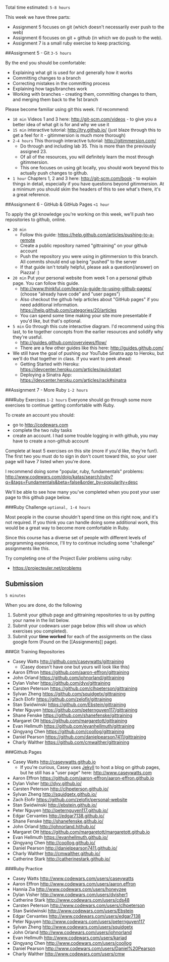 Total time estimated: `5-8 hours`

This week we have three parts:
- Assignment 5 focuses on git (which doesn't necessarily ever push to the web)
- Assignment 6 focuses on git + github (in which we do push to the web).
- Assignment 7 is a small ruby exercise to keep practicing.

##Assignment 5 - Git
`3-5 hours`

By the end you should be comfortable:
- Explaining what git is used for and generally how it works
- Committing changes to a branch
- Correcting mistakes in the committing process
- Explaining how tags/branches work
- Working with branches - creating them, committing changes to them, and merging them back to the 1st branch

Please become familiar using git this week. I'd recommend:
- `10 min` Videos 1 and 3 here: <http://git-scm.com/videos> - to give you a better idea of what git is for and why we use it
- `15 min` interactive tutorial: <http://try.github.io/> (just blaze through this to get a feel for it - gitimmersion is much more thorough)
- `2-4 hours` This thorough interactive tutorial: <http://gitimmersion.com/>
  - Do through and including lab 35. This is more than the previously assigned 23.
  - Of all of the resources, you will definitely learn the most through gitimmersion.
  - This one focuses on using git locally, you should work beyond this to actually push changes to github.
- `1 hour` Chapters 1, 2 and 3 here: <http://git-scm.com/book> - to explain things in detail, especially if you have questions beyond gitimmersion. At a minimum you should skim the headers of this to see what's there, it's a great reference.


##Assignment 6 - GitHub & GitHub Pages
`<1 hour`

To apply the git knowledge you're working on this week, we'll push two repositories to github, online.

- `20 min` 
  - Follow this guide: <https://help.github.com/articles/pushing-to-a-remote>
  - Create a public repository named "gittraining" on your github account
  - Push the repository you were using in gitimmersion to this branch. All commits should end up being "pushed" to the server
  - If that guide isn't totally helpful, please ask a question(/answer) on Piazza! :)
- `20 min` Put your personal website from week 1 on a personal github page. You can follow this guide.
  - <http://www.thinkful.com/learn/a-guide-to-using-github-pages/> (choose "already have code" and "user pages")
  - Also checkout the github help articles about "GitHub pages" if you need additional information. <https://help.github.com/categories/20/articles>
  - You can spend some time making your site more presentable if you'd like, but that's optional.
- `5 min` Go through this cute interactive diagram. I'd recommend using this last, to tie together concepts from the earlier resources and solidify why they're useful.
  - <http://guides.github.com/overviews/flow/>
  - There are a few other guides like this here: <http://guides.github.com/>
- We still have the goal of pushing our YouTube Sinatra app to Heroku, but we'll do that together in class. If you want to peek ahead:
  - Getting Started with Heroku: <https://devcenter.heroku.com/articles/quickstart>
  - Deploying a Sinatra App: <https://devcenter.heroku.com/articles/rack#sinatra>

##Assignment 7 - More Ruby
`1-2 hours`

###Ruby Exercises
`1-2 hours`
Everyone should go through some more exercises to continue getting comfortable with Ruby.

To create an account you should:
- go to <http://codewars.com>
- complete the two ruby tasks
- create an account. I had some trouble logging in with github, you may have to create a non-github account

Complete at least 5 exercises on this site (more if you'd like, they're fun!). The first two you must do to sign in don't count toward this, so your user page will have 7 listed when you're done.

I recommend doing some "popular, ruby, fundamentals" problems:
http://www.codewars.com/dojo/katas/search/ruby?q=&tags=Fundamentals&beta=false&order_by=popularity+desc

We'll be able to see how many you've completed when you post your user page to this github page below.

###Ruby Challenge
`optional, 1-4 hours`

Most people in the course shouldn't spend time on this right now, and it's not required. If you think you can handle doing some additional work, this would be a great way to become more comfortable in Ruby.

Since this course has a diverse set of people with different levels of programming experience, I'll try to continue including some "challenge" assignments like this.

Try completing one of the Project Euler problems using ruby:
- <https://projecteuler.net/problems>

## Submission
`5 minutes`

When you are done, do the following

1. Submit your github page and gittraining repositories to us by putting your name in the list below.
2. Submit your codewars user page below (this will show us which exercises you completed).
3. Submit your **time worked** for each of the assignments on the class google form (Found on the [[Assignments]] page).

###Git Training Repositories
- Casey Watts <http://github.com/caseywatts/gittraining>
  - (Casey doesn't have one but yours will look like this)
- Aaron Effron <https://github.com/aaron-effron/gittraining>
- John Orland <https://github.com/johnorland/gittraining>
- Dylan Visher <https://github.com/dyv/gittraining>
- Carsten Peterson <https://github.com/clhpeterson/gittraining>
- Sylvan Zheng <https://github.com/squidgetx/gittraining>
- Zach Elofir <https://github.com/zelofir/gittraining>
- Stan Swidwinski <https://github.com/Ebstein/gittraining>
- Peter Nguyen <https://github.com/peternguyen117/gittraining>
- Shane Fenske https://github.com/shanefenske/gittraining
- Margaret Ott https://github.com/margaretott/gittraining
- Evan Hellmuth <https://github.com/evanhellmuth/gittraining>
- Qingyang Chen <https://github.com/coollog/gittraining>
- Daniel Pearson <https://github.com/danielpearson7411/gittraining>
- Charly Walther <https://github.com/cmwalther/gittraining>

###Github Pages
- Casey Watts <http://caseywatts.github.io>
  - If you're curious, Casey uses [Jekyll](http://jekyllrb.com/) to host a blog on github pages, but he still has a "user page" here: <http://www.caseywatts.com>
- Aaron Effron <https://github.com/aaron-effron/aaron-effron.github.io>
- Dylan Visher <http://dyv.github.io/>
- Carsten Peterson <http://clhpeterson.github.io/>
- Sylvan Zheng <http://squidgetx.github.io/>
- Zach Elofir <https://github.com/zelofir/personal-website>
- Stan Swidwinski <http://ebstein.github.io/>
- Peter Nguyen <http://peternguyen117.github.io/>
- Edgar Cervantes <http://edgar7138.github.io/>
- Shane Fenske http://shanefenske.github.io/
- John Orland <http://johnorland.hithub.io/>
- Margaret Ott https://github.com/margaretott/margaretott.github.io
- Evan Hellmuth <https://evanhellmuth.github.io/>
- Qingyang Chen <http://coollog.github.io/>
- Daniel Pearson <http://danielpearson7411.github.io/>
- Charly Walther <http://cmwalther.github.io/>
- Catherine Stark <http://catherinestark.github.io/>

###Ruby Practice
- Casey Watts <http://www.codewars.com/users/caseywatts>
- Aaron Effron <http://www.codewars.com/users/aaron.effron>
- Hannia Zia <http://www.codewars.com/users/honeyzee>
- Dylan Visher <http://www.codewars.com/users/dvisher1>
- Catherine Stark <http://www.codewars.com/users/cds48>
- Carsten Peterson <http://www.codewars.com/users/clhpeterson>
- Stan Swidwinski <http://www.codewars.com/users/Ebstein>
- Edgar Cervantes <http://www.codewars.com/users/edgar7138>
- Peter Nguyen <http://www.codewars.com/users/peternguyen117>
- Sylvan Zheng <http://www.codewars.com/users/squidgetx>
- John Orland <http://www.codewars.com/users/johnorland>
- Evan Hellmuth <http://www.codewars.com/users/karjad>
- Qingyang Chen <http://www.codewars.com/users/coollog>
- Daniel Pearson <http://www.codewars.com/users/Daniel%20Pearson>
- Charly Walther <http://www.codewars.com/users/cmw>
